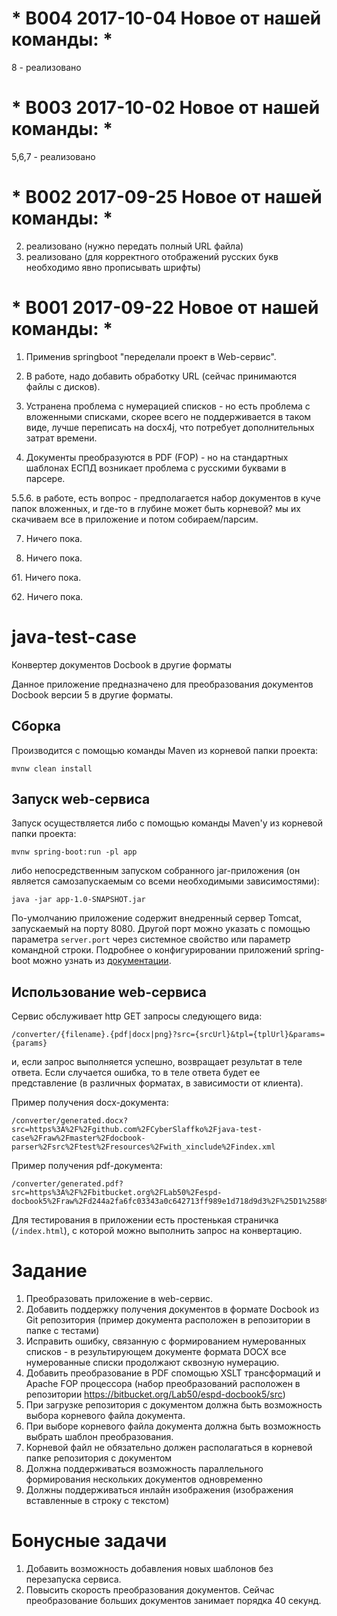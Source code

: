# * В004 2017-10-04 Новое от нашей команды: *
8 - реализовано

# * В003 2017-10-02 Новое от нашей команды: *
5,6,7 - реализовано

# * В002 2017-09-25 Новое от нашей команды: *
2. реализовано (нужно передать полный URL файла)
4. реализовано (для корректного отображений русских букв необходимо явно прописывать шрифты)

# * В001 2017-09-22 Новое от нашей команды: *
1. Применив springboot "переделали проект в Web-сервис".

2. В работе, надо добавить обработку URL (сейчас принимаются файлы с дисков).

3. Устранена проблема с нумерацией списков - но есть проблема с вложенными списками, скорее всего не поддерживается в таком виде, лучше переписать на docx4j, что потребует дополнительных затрат времени.

4. Документы преобразуются в PDF (FOP) - но на стандартных шаблонах ЕСПД возникает проблема с русскими буквами в парсере.

5.5.6. в работе, есть вопрос - предполагается набор документов в куче папок вложенных, и где-то в глубине может быть корневой? мы их скачиваем все в приложение и потом собираем/парсим.

7. Ничего пока.

8. Ничего пока.

б1. Ничего пока.

б2. Ничего пока.

# java-test-case
Конвертер документов Docbook в другие форматы

Данное приложение предназначено для преобразования документов Docbook версии 5 в другие форматы.

## Сборка
Производится с помощью команды Maven из корневой папки проекта:
```
mvnw clean install
```

## Запуск web-сервиса
Запуск осуществляется либо с помощью команды Maven'у из корневой папки проекта:
```
mvnw spring-boot:run -pl app
```
либо непосредственным запуском собранного jar-приложения (он является самозапускаемым со всеми необходимыми зависимостями): 
```
java -jar app-1.0-SNAPSHOT.jar
```

По-умолчанию приложение содержит внедренный сервер Tomcat, запускаемый на порту 8080. Другой порт можно указать с помощью параметра `server.port` через системное свойство или параметр командной строки. Подробнее о конфигурировании приложений spring-boot можно узнать из [документации](https://docs.spring.io/spring-boot/docs/current/reference/htmlsingle).

## Использование web-сервиса
Сервис обслуживает http GET запросы следующего вида:
```
/converter/{filename}.{pdf|docx|png}?src={srcUrl}&tpl={tplUrl}&params={params}
```
и, если запрос выполняется успешно, возвращает результат в теле ответа. Если случается ошибка, то в теле ответа будет ее представление (в различных форматах, в зависимости от клиента).

Пример получения docx-документа:
```
/converter/generated.docx?src=https%3A%2F%2Fgithub.com%2FCyberSlaffko%2Fjava-test-case%2Fraw%2Fmaster%2Fdocbook-parser%2Fsrc%2Ftest%2Fresources%2Fwith_xinclude%2Findex.xml
```

Пример получения pdf-документа:
```
/converter/generated.pdf?src=https%3A%2F%2Fbitbucket.org%2FLab50%2Fespd-docbook5%2Fraw%2Fd244a2fa6fc03343a0c642713ff989e1d718d9d3%2F%25D1%2588%25D0%25B0%25D0%25B1%25D0%25BB%25D0%25BE%25D0%25BD%25D1%258B%2F%25D0%25BF%25D0%25BE%25D1%258F%25D1%2581%25D0%25BD%25D0%25B8%25D1%2582%25D0%25B5%25D0%25BB%25D1%258C%25D0%25BD%25D0%25B0%25D1%258F_%25D0%25B7%25D0%25B0%25D0%25BF%25D0%25B8%25D1%2581%25D0%25BA%25D0%25B0%2Fbook.xml&tpl=http%3A%2F%2Flab50.net%2Fxsl%2Fespd%2Fespd.xsl&params=%7B%27body.font.family%27%3A%27DejaVu+Serif%27%2C+%27sans.font.family%27%3A%27Liberation+Sans%27%2C+%27title.font.family%27%3A%27DejaVu+Sans%27%2C+%27monospace.font.family%27%3A%27DejaVu+Sans+Mono%27%2C+%27symbol.font.family%27%3A%27OpenSymbol%27%7D
```

Для тестирования в приложении есть простенькая страничка (`/index.html`), с которой можно выполнить запрос на конвертацию.

# Задание

1. Преобразовать приложение в web-сервис.
2. Добавить поддержку получения документов в формате Docbook из Git репозитория
(пример документа расположен в репозитории в папке с тестами)
3. Исправить ошибку, связанную с формированием нумерованных списков - в результирующем документе формата DOCX
все нумерованные списки продолжают сквозную нумерацию.
4. Добавить преобразование в PDF cпомощью XSLT трансформаций и Apache FOP процессора
(набор преобразований расположен в репозитории https://bitbucket.org/Lab50/espd-docbook5/src)
5. При загрузке репозитория с документом должна быть возможность выбора корневого файла документа.
5. При выборе корневого файла документа должна быть возможность выбрать шаблон преобразования.
6. Корневой файл не обязательно должен располагаться в корневой папке репозитория с документом
7. Должна поддерживаться возможность параллельного формирования нескольких документов одновременно
8. Должны поддерживаться инлайн изображения (изображения вставленные в строку с текстом)

# Бонусные задачи

1. Добавить возможность добавления новых шаблонов без перезапуска сервиса.
2. Повысить скорость преобразования документов. Сейчас преобразование больших документов занимает порядка 40 секунд.
